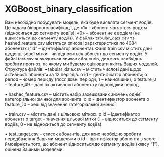 # XGBoost_binary_classification
Вам необхідно побудувати модель, яка буде виявляти сегмент водіїв. Це задача бінарної класифікації, де «1» – абонент являється водієм (відноситься до сегменту водіїв), «0» – абонент не є водієм (не відноситься до сегменту водіїв). 
У файлах tabular_data.csv та hashed_feature.csv містяться описові характеристики по 4084 абонентах (“id” – ідентифікатор абонента). Файл train.csv містить дані щодо цільової мітки – чи відноситься абонент до сегменту водіїв. У файлі test.csv знаходиться список абонентів, для яких необхідно зробити прогноз, по якому ми будемо оцінювати якість Ваших моделей.
Структура файлів:
•	tabular_data.csv – містить числові дані щодо активності абонента за 12 періодів. 
o	id – ідентифікатор абонента;
o	period – номер періоду (послідовні періоди, 1 – найновіший);
o	feature_0 – feature_49 – дані по активності абонента у відповідний період

•	hashed_feature.csv – містить набір захешованих значень однієї категоріальної змінної для абонента. 
o	id – ідентифікатор абонента 
o	feature_50 – хеш від значення категоріальної змінної 

•	train.csv – містить дані з цільовою міткою.
o	id – ідентифікатор абонента 
o	target – значення цільової мітки (1 – відноситься до сегменту водіїв, 0 – не відноситься до сегменту водіїв)

•	test_target.csv – список абонентів, для яких необхідно зробити передбачення Вашими моделями
o	id – ідентифікатор абонента 
o	score – ймовірність  того, що абонент відноситься до сегменту водіїв (класу “1”), оцінена Вашими моделями. 
